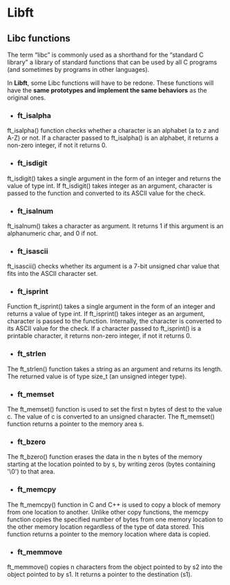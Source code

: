 # Libft

## Libc functions

The term “libc” is commonly used as a shorthand for the “standard
C library” a library of standard functions that can be used by
all C programs (and sometimes by programs in other languages).

In **Libft**, some Libc functions will have to be redone. These
functions will have the **same prototypes and implement the same 
behaviors** as the original ones.


- ### ft_isalpha
ft_isalpha() function checks whether a character is an alphabet (a to z and A-Z) or not.
If a character passed to ft_isalpha() is an alphabet, it returns a non-zero integer, if not it returns 0.


- ### ft_isdigit

ft_isdigit() takes a single argument in the form of an integer and returns the value of type int.
If ft_isdigit() takes integer as an argument, character is passed to the function and converted
to its ASCII value for the check.


- ### ft_isalnum

ft_isalnum() takes a character as argument. It returns 1 if this argument is an alphanumeric char, and 0 if not.


- ### ft_isascii

ft_isascii() checks whether its argument is a 7-bit unsigned char value that fits into the ASCII character set.

- ### ft_isprint

Function ft_isprint() takes a single argument in the form of an integer and returns a value of type int.
If ft_isprint() takes integer as an argument, character is passed to the function. Internally, the character 
is converted to its ASCII value for the check. If a character passed to ft_isprint() is a printable character,
it returns non-zero integer, if not it returns 0.

- ### ft_strlen

The ft_strlen() function takes a string as an argument and returns its length. The returned value is of type size_t (an unsigned integer type).

- ### ft_memset

The ft_memset() function is used to set the first n bytes of dest to the value c. The value of c is converted to an unsigned character.
The ft_memset() function returns a pointer to the memory area s.


- ### ft_bzero

The ft_bzero() function erases the data in the n bytes of the memory starting at the location pointed to by s, by writing zeros (bytes
containing '\0') to that area.


- ### ft_memcpy

The ft_memcpy() function in C and C++ is used to copy a block of memory from one location to another. Unlike other copy functions, the memcpy function 
copies the specified number of bytes from one memory location to the other memory location regardless of the type of data stored.
This function returns a pointer to the memory location where data is copied.


- ### ft_memmove

ft_memmove() copies n characters from the object pointed to by s2 into the object pointed to by s1. It returns a pointer to the destination (s1).

